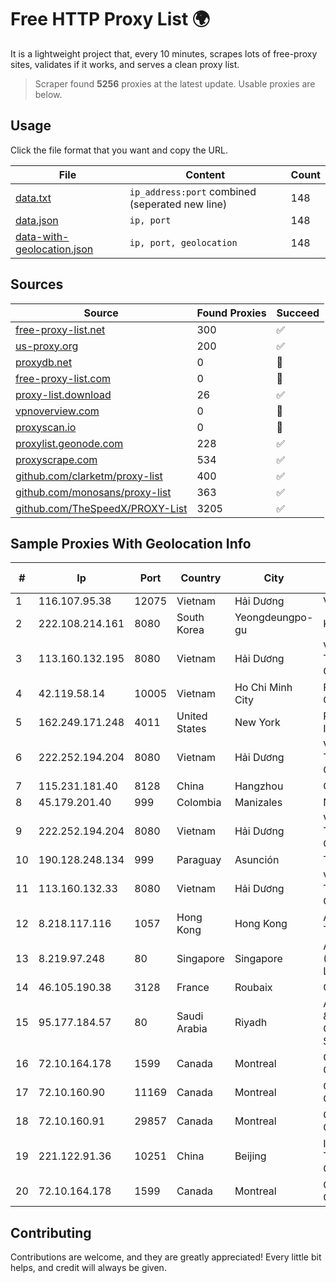 
# Free HTTP Proxy List 🌍

It is a lightweight project that, every 10 minutes, scrapes lots of free-proxy sites, validates if it works, and serves a clean proxy list.


> Scraper found **5256** proxies at the latest update. Usable proxies are below.

## Usage

Click the file format that you want and copy the URL.


|File|Content|Count|
|----|-------|-----|
|[data.txt](https://raw.githubusercontent.com/themiralay/Proxy-List-World/master/data.txt)|`ip_address:port` combined (seperated new line)|148|
|[data.json](https://raw.githubusercontent.com/themiralay/Proxy-List-World/master/data.json)|`ip, port`|148|
|[data-with-geolocation.json](https://raw.githubusercontent.com/themiralay/Proxy-List-World/master/data-with-geolocation.json)|`ip, port, geolocation`|148|

## Sources

|Source|Found Proxies|Succeed|
|------|-------------|-------|
|[free-proxy-list.net](https://free-proxy-list.net)|300|✅|
|[us-proxy.org](https://www.us-proxy.org)|200|✅|
|[proxydb.net](http://proxydb.net)|0|🚫|
|[free-proxy-list.com](https://free-proxy-list.com/?page=&port=&type%5B%5D=http&type%5B%5D=https&up_time=0&search=Search)|0|🚫|
|[proxy-list.download](https://www.proxy-list.download/HTTP)|26|✅|
|[vpnoverview.com](https://vpnoverview.com/privacy/anonymous-browsing/free-proxy-servers)|0|🚫|
|[proxyscan.io](https://www.proxyscan.io)|0|🚫|
|[proxylist.geonode.com](https://proxylist.geonode.com/api/proxy-list?limit=300&page=1&sort_by=lastChecked&sort_type=desc&protocols=http,https)|228|✅|
|[proxyscrape.com](https://api.proxyscrape.com/v2/?request=displayproxies&protocol=http&timeout=10000&country=all&ssl=all&anonymity=all)|534|✅|
|[github.com/clarketm/proxy-list](https://raw.githubusercontent.com/clarketm/proxy-list/master/proxy-list-raw.txt)|400|✅|
|[github.com/monosans/proxy-list](https://raw.githubusercontent.com/monosans/proxy-list/main/proxies/http.txt)|363|✅|
|[github.com/TheSpeedX/PROXY-List](https://raw.githubusercontent.com/TheSpeedX/PROXY-List/master/http.txt)|3205|✅|


## Sample Proxies With Geolocation Info

|#|Ip|Port|Country|City|Internet Service Provider|
|-|--|----|-------|----|-------------------------|
|1|116.107.95.38|12075|Vietnam|Hải Dương|Viettel Corporation|
|2|222.108.214.161|8080|South Korea|Yeongdeungpo-gu|Korea Telecom|
|3|113.160.132.195|8080|Vietnam|Hải Dương|VietNam Post and Telecom Corporation|
|4|42.119.58.14|10005|Vietnam|Ho Chi Minh City|FPT Telecom Company|
|5|162.249.171.248|4011|United States|New York|PureVoltage Hosting Inc.|
|6|222.252.194.204|8080|Vietnam|Hải Dương|VietNam Post and Telecom Corporation|
|7|115.231.181.40|8128|China|Hangzhou|China Telecom|
|8|45.179.201.40|999|Colombia|Manizales|NET&COM LTDA.|
|9|222.252.194.204|8080|Vietnam|Hải Dương|VietNam Post and Telecom Corporation|
|10|190.128.248.134|999|Paraguay|Asunción|Telecel S.A.|
|11|113.160.132.33|8080|Vietnam|Hải Dương|VietNam Post and Telecom Corporation|
|12|8.218.117.116|1057|Hong Kong|Hong Kong|Alibaba (US) Technology Co., Ltd.|
|13|8.219.97.248|80|Singapore|Singapore|Alibaba Cloud (Singapore) Private Limited|
|14|46.105.190.38|3128|France|Roubaix|OVH ISP|
|15|95.177.184.57|80|Saudi Arabia|Riyadh|ARABIAN INTERNET & COMMUNICATIONS SERVICES CO.LTD|
|16|72.10.164.178|1599|Canada|Montreal|GloboTech Communications|
|17|72.10.160.90|11169|Canada|Montreal|GloboTech Communications|
|18|72.10.160.91|29857|Canada|Montreal|GloboTech Communications|
|19|221.122.91.36|10251|China|Beijing|IDC, China Telecommunications Corporation|
|20|72.10.164.178|1599|Canada|Montreal|GloboTech Communications|



## Contributing

Contributions are welcome, and they are greatly appreciated! Every
little bit helps, and credit will always be given.

